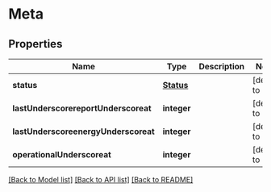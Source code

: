 # Meta

## Properties
Name | Type | Description | Notes
------------ | ------------- | ------------- | -------------
**status** | [**Status**](Status.md) |  | [default to null]
**lastUnderscorereportUnderscoreat** | **integer** |  | [default to null]
**lastUnderscoreenergyUnderscoreat** | **integer** |  | [default to null]
**operationalUnderscoreat** | **integer** |  | [default to null]

[[Back to Model list]](../README.md#documentation-for-models) [[Back to API list]](../README.md#documentation-for-api-endpoints) [[Back to README]](../README.md)


